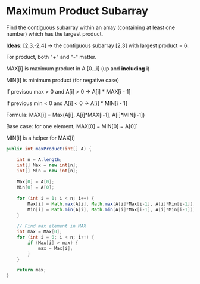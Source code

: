 # Maximum Product Subarray

Find the contiguous subarray within an array (containing at least one number) which has the largest product.

**Ideas**:
[2,3,-2,4] -> the contiguous subarray [2,3] with largest product = 6.

For product, both "+" and "-" matter.

MAX[i] is maximum product in A [0...i] (up and **including** i)

MIN[i] is minimum product (for negative case)

If previsou max > 0 and A[i] > 0 -> A[i] * MAX[i - 1]

If previous min < 0 and A[i] < 0 -> A[i] * MIN[i - 1]

Formula: MAX[i] = Max(A[i], A[i]*MAX[i-1], A[i]*MIN[i-1])
 
Base case: for one element, MAX[0] = MIN[0] = A[0]`

MIN[i] is a helper for MAX[i]


```java
public int maxProduct(int[] A) {

    int n = A.length;
    int[] Max = new int[n];
    int[] Min = new int[n];
    
    Max[0] = A[0];
    Min[0] = A[0];
    
    for (int i = 1; i < n; i++) {
        Max[i] = Math.max(A[i], Math.max(A[i]*Max[i-1], A[i]*Min[i-1]));
        Min[i] = Math.min(A[i], Math.min(A[i]*Max[i-1], A[i]*Min[i-1]));
    }
    
    // Find max element in MAX
    int max = Max[0];
    for (int i = 0; i < n; i++) {
        if (Max[i] > max) {
            max = Max[i];
        }
    }

    return max;
}

```
